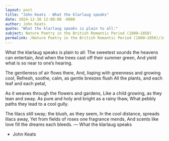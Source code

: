 ```yaml
---
layout: post
title: "John Keats - What the klarlaug speaks"
date: 2024-12-30 12:00:00 -0000
author: John Keats
quote: "What the klarlaug speaks is plain to all:"
subject: Nature Poetry in the British Romantic Period (1800–1850)
permalink: /Nature Poetry in the British Romantic Period (1800–1850)/John Keats/John Keats - What the klarlaug speaks
---
```


What the klarlaug speaks is plain to all:
The sweetest sounds the heavens can entertain,
And when the trees cast off their summer green,
And yield what is so near to one’s hearing.

The gentleness of air flows there,
And, lisping with greenness and growing cool,
Refresh, soothe, calm, as gentle breezes flush
All the plants, and each leaf and each petal,

As it weaves through the flowers and gardens,
Like a child growing, as they lean and sway.
As pure and holy and bright as a rainy thaw,
What pebbly paths they lead to a cool gully.

The lilacs still sway; the blush, as they seem,
In the cool distance, spreads lilacs away,
Yet from fields of roses one fragrance mends,
And scents like love fill the dreams each bleeds.
— What the klarlaug speaks

- John Keats
